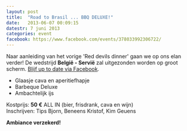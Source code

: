 ```yaml
---
layout: post
title:  "Road to Brasil ... BBQ DELUXE!"
date:   2013-06-07 00:09:15
datestr: 7 juni 2013
categories: event
facebook: https://www.facebook.com/events/378033992306722/
---
```


Naar aanleiding van het vorige 'Red devils dinner' gaan we op ons elan verder!
De wedstrijd <strong>België - Servië</strong> zal uitgezonden worden op groot scherm.
[Blijf up to date via Facebook](https://www.facebook.com/events/378033992306722/).

 - Glaasje cava en aperitiefhapje
 - Barbeque Deluxe
 - Ambachtelijk ijs

Kostprijs: __50 &euro;__ ALL IN (bier, frisdrank, cava en wijn) <br/>
Inschrijven: Tips Bjorn, Beneens Kristof, Kim Geuens

__Ambiance verzekerd!__